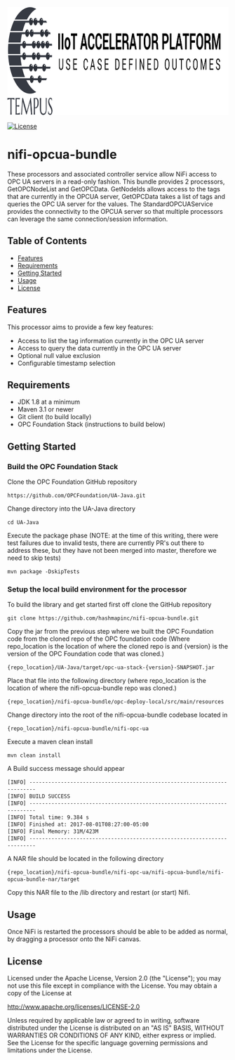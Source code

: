 <img src="https://github.com/hashmapinc/hashmap.github.io/blob/master/images/tempus/Tempus_Logo_Black_with_TagLine.png" width="950" height="245" alt="Hashmap, Inc Tempus"/>

[![License](http://img.shields.io/:license-Apache%202-blue.svg)](http://www.apache.org/licenses/LICENSE-2.0.txt)

# nifi-opcua-bundle
These processors and associated controller service allow NiFi access to OPC UA servers in a read-only fashion. This bundle
provides 2 processors, GetOPCNodeList and GetOPCData. GetNodeIds allows access to the tags that are currently in the OPCUA server,
GetOPCData takes a list of tags and queries the OPC UA server for the values. The StandardOPCUAService provides the connectivity
to the OPCUA server so that multiple processors can leverage the same connection/session information.

## Table of Contents

- [Features](#features)
- [Requirements](#requirements)
- [Getting Started](#getting-started)
- [Usage](#usage)
- [License](#license)

## Features

This processor aims to provide a few key features:

* Access to list the tag information currently in the OPC UA server
* Access to query the data currently in the OPC UA server
* Optional null value exclusion
* Configurable timestamp selection

## Requirements

* JDK 1.8 at a minimum
* Maven 3.1 or newer
* Git client (to build locally)
* OPC Foundation Stack (instructions to build below)

## Getting Started

### Build the OPC Foundation Stack

Clone the OPC Foundation GitHub repository

    https://github.com/OPCFoundation/UA-Java.git

Change directory into the UA-Java directory

    cd UA-Java
    
Execute the package phase (NOTE: at the time of this writing, there were test failures due to invalid tests, there are currently PR's
out there to address these, but they have not been merged into master, therefore we need to skip tests)

    mvn package -DskipTests
    
### Setup the local build environment for the processor    

To build the library and get started first off clone the GitHub repository 

    git clone https://github.com/hashmapinc/nifi-opcua-bundle.git
    
Copy the jar from the previous step where we built the OPC Foundation code from the cloned repo of the OPC foundation 
code (Where repo_location is the location of where the cloned repo is and {version} is the version of the OPC Foundation 
code that was cloned.)

    {repo_location}/UA-Java/target/opc-ua-stack-{version}-SNAPSHOT.jar

Place that file into the following directory (where repo_location is the location of where the nifi-opcua-bundle repo was cloned.)

    {repo_location}/nifi-opcua-bundle/opc-deploy-local/src/main/resources
    
Change directory into the root of the nifi-opcua-bundle codebase located in

    {repo_location}/nifi-opcua-bundle/nifi-opc-ua
    
Execute a maven clean install

    mvn clean install
    
A Build success message should appear
   
    [INFO] ------------------------------------------------------------------------
    [INFO] BUILD SUCCESS
    [INFO] ------------------------------------------------------------------------
    [INFO] Total time: 9.384 s
    [INFO] Finished at: 2017-08-01T08:27:00-05:00
    [INFO] Final Memory: 31M/423M
    [INFO] ------------------------------------------------------------------------

A NAR file should be located in the following directory

    {repo_location}/nifi-opcua-bundle/nifi-opc-ua/nifi-opcua-bundle/nifi-opcua-bundle-nar/target
    
Copy this NAR file to the /lib directory and restart (or start) Nifi.

## Usage
Once NiFi is restarted the processors should be able to be added as normal, by dragging a processor onto the NiFi canvas.



## License

Licensed under the Apache License, Version 2.0 (the "License");
you may not use this file except in compliance with the License.
You may obtain a copy of the License at

  http://www.apache.org/licenses/LICENSE-2.0

Unless required by applicable law or agreed to in writing, software
distributed under the License is distributed on an "AS IS" BASIS,
WITHOUT WARRANTIES OR CONDITIONS OF ANY KIND, either express or implied.
See the License for the specific language governing permissions and
limitations under the License.

 

